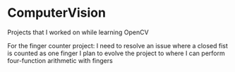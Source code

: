 # ComputerVision

Projects that I worked on while learning OpenCV

For the finger counter project:
  I need to resolve an issue where a closed fist is counted as one finger
  I plan to evolve the project to where I can perform four-function arithmetic with fingers
